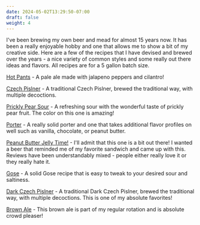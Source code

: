 ```yaml
---
date: 2024-05-02T13:29:50-07:00
draft: false
weight: 4
---
```

I've been brewing my own beer and mead for almost 15 years now. It has been a really enjoyable hobby and one that allows me to show a bit of my creative side. Here are a few of the recipes that I have devised and brewed over the years - a nice variety of common styles and some really out there ideas and flavors. All recipes are for a 5 gallon batch size.


[Hot Pants](recipes/hot-pants-jalapeno-pepper.md) - A pale ale made with jalapeno peppers and cilantro!

[Czech Pislner](recipes/czech-pislner.md) - A traditional Czech Pislner, brewed the traditional way, with multiple decoctions.

[Prickly Pear Sour](recipes/prickly-pear-sour.md) - A refreshing sour with the wonderful taste of prickly pear fruit. The color on this one is amazing!

[Porter](recipes/porter.md) - A really solid porter and one that takes additional flavor profiles on well such as vanilla, chocolate, or peanut butter.

[Peanut Butter Jelly Time!](recipes/peanut-butter-jelly-time.md) - I'll admit that this one is a bit out there! I wanted a beer that reminded me of my favorite sandwich and came up with this. Reviews have been understandably mixed - people either really love it or they really hate it. 

[Gose](recipes/gose.md) - A solid Gose recipe that is easy to tweak to your desired sour and saltiness.

[Dark Czech Pislner](recipes/dark-czech-pislner.md) - A traditional Dark Czech Pislner, brewed the traditional way, with multiple decoctions. This is one of my absolute favorites!

[Brown Ale](recipes/brown-ale.md) - This brown ale is part of my regular rotation and is absolute crowd pleaser!